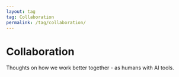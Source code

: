```yaml
---
layout: tag
tag: Collaboration
permalink: /tag/collaboration/
---
```


# Collaboration

Thoughts on how we work better together - as humans with AI tools.
